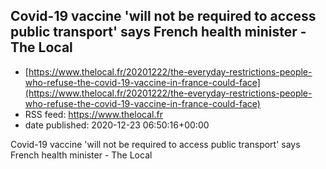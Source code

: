 ## Covid-19 vaccine 'will not be required to access public transport' says French health minister - The Local
 - [https://www.thelocal.fr/20201222/the-everyday-restrictions-people-who-refuse-the-covid-19-vaccine-in-france-could-face](https://www.thelocal.fr/20201222/the-everyday-restrictions-people-who-refuse-the-covid-19-vaccine-in-france-could-face)
 - RSS feed: https://www.thelocal.fr
 - date published: 2020-12-23 06:50:16+00:00

Covid-19 vaccine 'will not be required to access public transport' says French health minister - The Local

